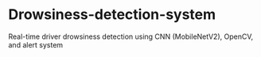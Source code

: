 # Drowsiness-detection-system
Real-time driver drowsiness detection using CNN (MobileNetV2), OpenCV, and alert system
